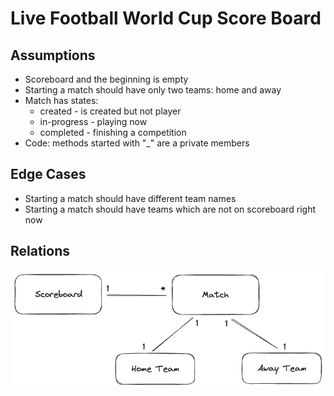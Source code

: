 # Live Football World Cup Score Board

## Assumptions

* Scoreboard and the beginning is empty
* Starting a match should have only two teams: home and away
* Match has states:
  - created - is created but not player
  - in-progress - playing now
  - completed - finishing a competition
* Code: methods started with "_" are a private members

## Edge Cases

* Starting a match should have different team names
* Starting a match should have teams which are not on scoreboard right now

## Relations

![](docs/relations.png)
